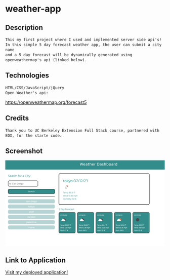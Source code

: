# weather-app

## Description
    This my first project where I used and implemented server side api's!
    In this simple 5 day forecast weather app, the user can submit a city name
    and a 5 day forecast will be dynamically generated using openweathermap's api (linked below).
    
## Technologies
    HTML/CSS/JavaScript/jQuery
    Open Weather's api: 
https://openweathermap.org/forecast5
## Credits
    Thank you to UC Berkeley Extension Full Stack course, partnered with EDX, for the starte code.
## Screenshot

![Screenshot of final product!](./images/screenshot.png)

## Link to Application

[Visit my deployed application!](https://lopez-jordan.github.io/weather-app/)
